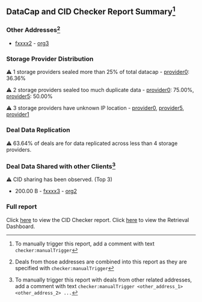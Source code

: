 ## DataCap and CID Checker Report Summary[^1]
### Other Addresses[^2]
 - [fxxxx2](https://filfox.info/en/address/fxxxx2) - [org3](url3)

### Storage Provider Distribution
⚠️ 1 storage providers sealed more than 25% of total datacap -  [provider0](https://filfox.info/en/address/provider0): 36.36%

⚠️ 2 storage providers sealed too much duplicate data -  [provider0](https://filfox.info/en/address/provider0): 75.00%,  [provider5](https://filfox.info/en/address/provider5): 50.00%

⚠️ 3 storage providers have unknown IP location -  [provider0](https://filfox.info/en/address/provider0),  [provider5](https://filfox.info/en/address/provider5),  [provider1](https://filfox.info/en/address/provider1)


### Deal Data Replication
⚠️ 63.64% of deals are for data replicated across less than 4 storage providers.


### Deal Data Shared with other Clients[^3]
⚠️ CID sharing has been observed. (Top 3)

- 200.00 B - [fxxxx3](https://filfox.info/en/address/fxxxx3) - [org2](url2)

[^1]: To manually trigger this report, add a comment with text `checker:manualTrigger`

[^2]: Deals from those addresses are combined into this report as they are specified with `checker:manualTrigger`

[^3]: To manually trigger this report with deals from other related addresses, add a comment with text `checker:manualTrigger <other_address_1> <other_address_2> ...`

### Full report
Click [here](undefined) to view the CID Checker report.
Click [here](https://retrievalbot-dashboard.vercel.app/?clients=f01000+f02000) to view the Retrieval Dashboard.